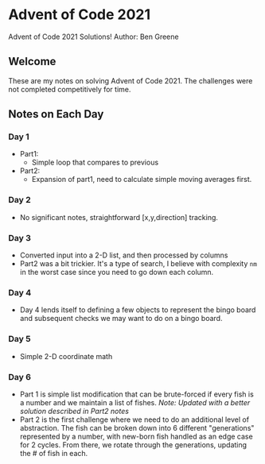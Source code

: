 # Advent of Code 2021
Advent of Code 2021 Solutions!
Author: Ben Greene

## Welcome
These are my notes on solving Advent of Code 2021. The challenges were not completed competitively for time.

## Notes on Each Day

### Day 1
- Part1:
	- Simple loop that compares to previous
- Part2:
	- Expansion of part1, need to calculate simple moving averages first.

### Day 2
- No significant notes, straightforward [x,y,direction] tracking.

### Day 3
- Converted input into a 2-D list, and then processed by columns
- Part2 was a bit trickier. It's a type of search, I believe with complexity `nm` in the worst case since you need to go down each column.

### Day 4
- Day 4 lends itself to defining a few objects to represent the bingo board and subsequent checks we may want to do on a bingo board.

### Day 5
- Simple 2-D coordinate math

### Day 6
- Part 1 is simple list modification that can be brute-forced if every fish is a number and we maintain a list of fishes. *Note: Updated with a better solution described in Part2 notes*
- Part 2 is the first challenge where we need to do an additional level of abstraction. The fish can be broken down into 6 different "generations" represented by a number, with new-born fish handled as an edge case for 2 cycles. From there, we rotate through the generations, updating the # of fish in each.
